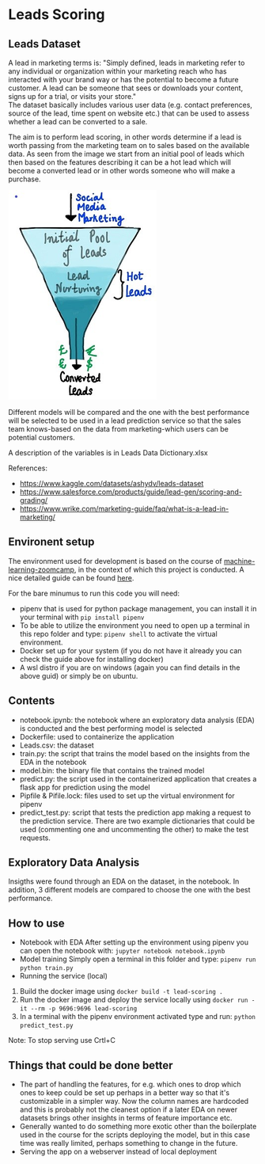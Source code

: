 # Leads Scoring

## Leads Dataset
A lead in marketing terms is: "Simply defined, leads in marketing refer to any individual or organization within your marketing reach who has interacted with your brand way or has the potential to become a future customer. A lead can be someone that sees or downloads your content, signs up for a trial, or visits your store."  
The dataset basically includes various user data (e.g. contact preferences, source of the lead, time spent on website etc.) that can be used to assess whether a lead can be converted to a sale.

The aim is to perform lead scoring, in other words determine if a lead is worth passing from the marketing team on to sales based on the available data. As seen from the image we start from an initial pool of leads which then based on the features describing it can be a hot lead which will become a converted lead or in other words someone who will make a purchase.


![Image](image.jpg)

Different models will be compared and the one with the best performance will be selected to be used in a lead prediction service so that the sales team knows-based on the data from marketing-which users can be potential customers. 


A description of the variables is in Leads Data Dictionary.xlsx

References:
- https://www.kaggle.com/datasets/ashydv/leads-dataset
- https://www.salesforce.com/products/guide/lead-gen/scoring-and-grading/
- https://www.wrike.com/marketing-guide/faq/what-is-a-lead-in-marketing/

## Environent setup
The environment used for development is based on the course of [machine-learning-zoomcamp](https://github.com/DataTalksClub/machine-learning-zoomcamp), in the context of which this project is conducted. A nice detailed guide can be found [here](https://github.com/MemoonaTahira/MLZoomcamp2022/blob/main/Notes/Week_5-flask_and_docker_for_deployment/readme.md).

For the bare minumus to run this code you will need:
- pipenv that is used for python package management, you can install it in your terminal with `pip install pipenv`
- To be able to utilize the environment you need to open up a terminal in this repo folder and type: `pipenv shell` to activate the virtual environment.
- Docker set up for your system (if you do not have it already you can check the guide above for installing docker)
- A wsl distro if you are on windows (again you can find details in the above guid) or simply be on ubuntu. 
  
## Contents
- notebook.ipynb: the notebook where an exploratory data analysis (EDA) is conducted and the best performing model is selected
- Dockerfile: used to containerize the application
- Leads.csv: the dataset
- train.py: the script that trains the model based on the insights from the EDA in the notebook
- model.bin: the binary file that contains the trained model
- predict.py: the script used in the containerized application that creates a flask app for prediction using the model
- Pipfile & Pifile.lock: files used to set up the virtual environment for pipenv
- predict_test.py: script that tests the prediction app making a request to the prediction service. There are two example dictionaries that could be used (commenting one and uncommenting the other) to make the test requests.

## Exploratory Data Analysis
Insigths were found through an EDA on the dataset, in the notebook. In addition, 3 different models are compared to choose the one with the best performance.

## How to use
- Notebook with EDA
After setting up the environment using pipenv you can open the notebook with: `jupyter notebook notebook.ipynb`
- Model training
Simply open a terminal in this folder and type: `pipenv run python train.py`
- Running the service (local)
1. Build the docker image using `docker build -t lead-scoring .`
2. Run the docker image and deploy the service locally using `docker run -it --rm -p 9696:9696 lead-scoring`
3. In a terminal with the pipenv environment activated type and run: `python predict_test.py`

Note: To stop serving use Crtl+C

## Things that could be done better
- The part of handling the features, for e.g. which ones to drop which ones to keep could be set up perhaps in a better way so that it's customizable in a simpler way. Now the column names are hardcoded and this is probably not the cleanest option if a later EDA on newer datasets brings other insights in terms of feature importance etc.
- Generally wanted to do something more exotic other than the boilerplate used in the course for the scripts deploying the model, but in this case time was really limited, perhaps something to change in the future.
- Serving the app on a webserver instead of local deployment
